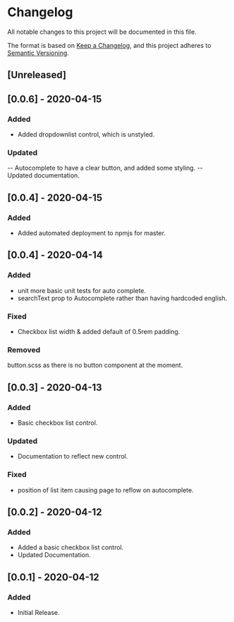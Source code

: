 # Changelog

All notable changes to this project will be documented in this file.

The format is based on [Keep a Changelog](https://keepachangelog.com/en/1.0.0/),
and this project adheres to [Semantic Versioning](https://semver.org/spec/v2.0.0.html).

## [Unreleased]

## [0.0.6] - 2020-04-15

### Added

- Added dropdownlist control, which is unstyled.

### Updated

-- Autocomplete to have a clear button, and added some styling.
-- Updated documentation.

## [0.0.4] - 2020-04-15

### Added

- Added automated deployment to npmjs for master.

## [0.0.4] - 2020-04-14

### Added

- unit more basic unit tests for auto complete.
- searchText prop to Autocomplete rather than having hardcoded english.

### Fixed

- Checkbox list width & added default of 0.5rem padding.

### Removed

button.scss as there is no button component at the moment.

## [0.0.3] - 2020-04-13

### Added

- Basic checkbox list control.

### Updated

- Documentation to reflect new control.

### Fixed

- position of list item causing page to reflow on autocomplete.

## [0.0.2] - 2020-04-12

### Added

- Added a basic checkbox list control.
- Updated Documentation.

## [0.0.1] - 2020-04-12

### Added

- Initial Release.
